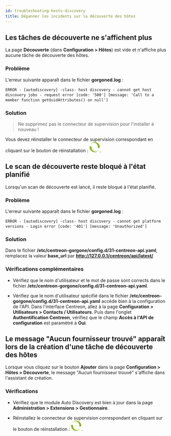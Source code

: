 ```yaml
---
id: troubleshooting-hosts-discovery
title: Dépanner les incidents sur la découverte des hôtes
---
```


## Les tâches de découverte ne s'affichent plus

La page **Découverte** (dans **Configuration > Hôtes**) est vide et n'affiche plus aucune tâche de découverte des hôtes.

### Problème

L'erreur suivante apparaît dans le fichier **gorgoned.log** :

``` shell
ERROR - [autodiscovery] -class- host discovery - cannot get host discovery jobs - request error [code: '500'] [message: 'Call to a member function getUuidAttributes() on null']
```

### Solution

> Ne supprimez pas le connecteur de supervision pour l'installer à nouveau !

Vous devez réinstaller le connecteur de supervision correspondant en cliquant sur le bouton de réinstallation : ![image](../../assets/monitoring/discovery/reinstall-complete.png).

## Le scan de découverte reste bloqué à l'état planifié

Lorsqu'un scan de découverte est lancé, il reste bloqué à l'état planifié.

### Problème

L'erreur suivante apparaît dans le fichier **gorgoned.log** :

``` shell
ERROR - [autodiscovery] -class- host discovery - cannot get platform versions - Login error [code: '401'] [message: 'Unauthorized']
```

### Solution

Dans le fichier **/etc/centreon-gorgone/config.d/31-centreon-api.yaml**, remplacez la valeur **base_url** par **http://127.0.0.1/centreon/api/latest/**

### Vérifications complémentaires

- Vérifiez que le nom d'utilisateur et le mot de passe sont corrects dans le fichier **/etc/centreon-gorgone/config.d/31-centreon-api.yaml**.

- Vérifiez que le nom d'utilisateur spécifié dans le fichier **/etc/centreon-gorgone/config.d/31-centreon-api.yaml** accède bien à la configuration de l'API. Dans l'interface Centreon, allez à la page  **Configuration > Utilisateurs > Contacts / Utilisateurs**. Puis dans l'onglet **Authentification Centreon**, vérifiez que le champ **Accès à l'API de configuration** est paramétré à **Oui**.

## Le message "Aucun fournisseur trouvé" apparaît lors de la création d'une tâche de découverte des hôtes

Lorsque vous cliquez sur le bouton **Ajouter** dans la page **Configuration > Hôtes > Découverte**, le message "Aucun fournisseur trouvé" s'affiche dans l'assistant de création.

### Vérifications

- Vérifiez que le module Auto Discovery est bien à jour dans la page **Administration > Extensions > Gestionnaire**.

- Réinstallez le connecteur de supervision correspondant en cliquant sur le bouton de réinstallation : ![image](../../assets/monitoring/discovery/reinstall-complete.png).
